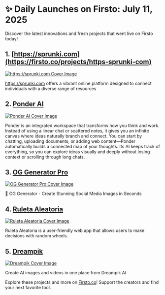 # ✨ Daily Launches on Firsto: July 11, 2025

Discover the latest innovations and fresh projects that went live on Firsto today!

## 1. [https://sprunki.com](https://firsto.co/projects/https-sprunki-com)

[![https://sprunki.com Cover Image](https://607255gt6f.ufs.sh/f/ViZtN9dvJxPtqDXjc8lyO2SYgwT7WmAFPB9hRcbKUGXzfj85)](https://firsto.co/projects/https-sprunki-com)

 https://sprunki.com offers a vibrant online platform designed to connect individuals with a diverse range of resources 



## 2. [Ponder AI](https://firsto.co/projects/ponder-ai)

[![Ponder AI Cover Image](https://607255gt6f.ufs.sh/f/ViZtN9dvJxPtH6uPWxLX9qDlTdI5K0rLRkwQ4GaPYcgZijnm)](https://firsto.co/projects/ponder-ai)

 Ponder is an integrated workspace that transforms how you think and work. Instead of using a linear chat or scattered notes, it gives you an infinite canvas where ideas naturally branch and connect. You can start by chatting, uploading documents, or adding web content—Ponder automatically builds a connected map of your thoughts. Its AI keeps track of everything, so you can explore ideas visually and deeply without losing context or scrolling through long chats.



## 3. [OG Generator Pro](https://firsto.co/projects/og-generator-pro)

[![OG Generator Pro Cover Image](https://607255gt6f.ufs.sh/f/ViZtN9dvJxPtLVPxsDnnRk7Eu2vj0DYiz8wbWQdBfIs65cHx)](https://firsto.co/projects/og-generator-pro)

 🚀 OG Generator - Create Stunning Social Media Images in Seconds



## 4. [Ruleta Aleatoria](https://firsto.co/projects/ruleta-aleatoria)

[![Ruleta Aleatoria Cover Image](https://607255gt6f.ufs.sh/f/ViZtN9dvJxPttBOReNEMmq0DblQGhXL7OdzHeVg1PSYf8Wso)](https://firsto.co/projects/ruleta-aleatoria)

 Ruleta Aleatoria is a user-friendly web app that allows users to make decisions with random wheels. 



## 5. [Dreampik](https://firsto.co/projects/dreampik)

[![Dreampik Cover Image](https://607255gt6f.ufs.sh/f/ViZtN9dvJxPtFudyUFpqVlUuO8kQbWrnT5AdCywPi9mcgB3D)](https://firsto.co/projects/dreampik)

 Create AI images and videos in one place from Dreampik AI




Explore these projects and more on [Firsto.co](https://firsto.co)! Support the creators and find your next favorite tool.
